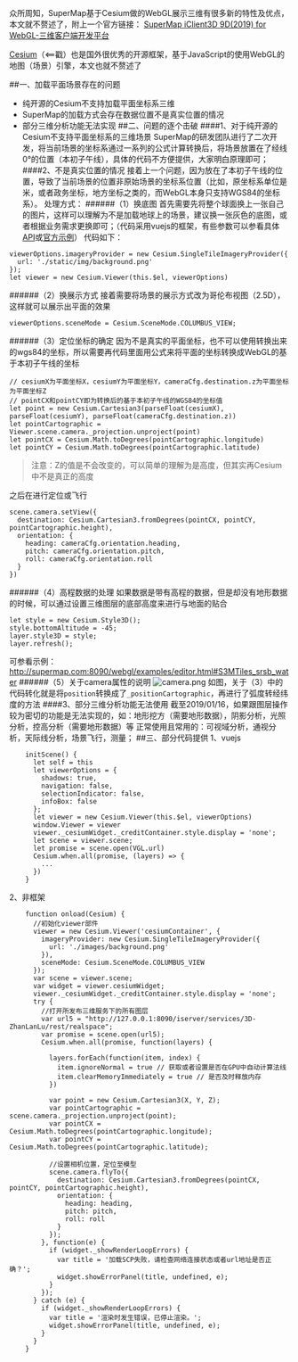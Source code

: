 众所周知，SuperMap基于Cesium做的WebGL展示三维有很多新的特性及优点，本文就不赘述了，附上一个官方链接：
[SuperMap iClient3D 9D(2019) for WebGL-三维客户端开发平台](https://www.supermap.com/cn/xhtml/SuperMap-iClient3D-for-WebGL-9D.html)

[Cesium](https://cesiumjs.org/)（<==戳）也是国外很优秀的开源框架，基于JavaScript的使用WebGL的地图（场景）引擎，本文也就不赘述了

##一、加载平面场景存在的问题
- 纯开源的Cesium不支持加载平面坐标系三维
- SuperMap的加载方式会存在数据位置不是真实位置的情况
- 部分三维分析功能无法实现
##二、问题的逐个击破
####1、对于纯开源的Cesium不支持平面坐标系的三维场景
SuperMap的研发团队进行了二次开发，将当前场景的坐标系通过一系列的公式计算转换后，将场景放置在了经线0°的位置（本初子午线），具体的代码不方便提供，大家明白原理即可；
####2、不是真实位置的情况
接着上一个问题，因为放在了本初子午线的位置，导致了当前场景的位置非原始场景的坐标系位置（比如，原坐标系单位是米，或者政务坐标，地方坐标之类的，而WebGL本身只支持WGS84的坐标系）。
处理方式：
######（1）换底图
首先需要先将整个球面换上一张自己的图片，这样可以理解为不是加载地球上的场景，建议换一张灰色的底图，或者根据业务需求更换即可；（代码采用vuejs的框架，有些参数可以参看具体[API](http://supermap.com:8090/webgl/Build/Documentation/index.html)或[官方示例](http://supermap.com:8090/webgl/examples/examples.html#layer)）
代码如下：
```
viewerOptions.imageryProvider = new Cesium.SingleTileImageryProvider({
  url: './static/img/background.png'
});
let viewer = new Cesium.Viewer(this.$el, viewerOptions)
```
######（2）换展示方式
接着需要将场景的展示方式改为哥伦布视图（2.5D），这样就可以展示出平面的效果
```
viewerOptions.sceneMode = Cesium.SceneMode.COLUMBUS_VIEW;
```
######（3）定位坐标的确定
因为不是真实的平面坐标，也不可以使用转换出来的wgs84的坐标，所以需要再代码里面用公式来将平面的坐标转换成WebGL的基于本初子午线的坐标
```
// cesiumX为平面坐标X，cesiumY为平面坐标Y，cameraCfg.destination.z为平面坐标为平面坐标Z
// pointCX和pointCY即为转换后的基于本初子午线的WGS84的坐标值
let point = new Cesium.Cartesian3(parseFloat(cesiumX), parseFloat(cesiumY), parseFloat(cameraCfg.destination.z))
let pointCartographic = Viewer.scene.camera._projection.unproject(point)
let pointCX = Cesium.Math.toDegrees(pointCartographic.longitude)
let pointCY = Cesium.Math.toDegrees(pointCartographic.latitude)
```
> 注意：Z的值是不会改变的，可以简单的理解为是高度，但其实再Cesium中不是真正的高度

之后在进行定位或飞行
```
scene.camera.setView({
  destination: Cesium.Cartesian3.fromDegrees(pointCX, pointCY, pointCartographic.height),
  orientation: {
    heading: cameraCfg.orientation.heading,
    pitch: cameraCfg.orientation.pitch,
    roll: cameraCfg.orientation.roll
  }
})
```
######（4）高程数据的处理
如果数据是带有高程的数据，但是却没有地形数据的时候，可以通过设置三维图层的底部高度来进行与地面的贴合
```
let style = new Cesium.Style3D();
style.bottomAltitude = -45;
layer.style3D = style;
layer.refresh();
```
可参看示例：http://supermap.com:8090/webgl/examples/editor.html#S3MTiles_srsb_water
######（5）关于camera属性的说明
![camera.png](https://upload-images.jianshu.io/upload_images/12877063-1651ad8eb3ccd297.png?imageMogr2/auto-orient/strip%7CimageView2/2/w/1240)
如图，关于（3）中的代码转化就是将`position`转换成了`_positionCartographic`，再进行了弧度转经纬度的方法
####3、部分三维分析功能无法使用
截至2019/01/16，如果跟图层操作较为密切的功能是无法实现的，如：地形挖方（需要地形数据），阴影分析，光照分析，控高分析（需要地形数据）等
正常使用且常用的：可视域分析，通视分析，天际线分析，场景飞行，测量；
##三、部分代码提供
1、vuejs
```
    initScene() {
      let self = this
      let viewerOptions = {
        shadows: true,
        navigation: false,
        selectionIndicator: false,
        infoBox: false
      };
      let viewer = new Cesium.Viewer(this.$el, viewerOptions)
      window.Viewer = viewer
      viewer._cesiumWidget._creditContainer.style.display = 'none';
      let scene = viewer.scene;
      let promise = scene.open(VGL.url)
      Cesium.when.all(promise, (layers) => {
        ...
      })
    }
```
2、非框架
```
    function onload(Cesium) {
      //初始化viewer部件
      viewer = new Cesium.Viewer('cesiumContainer', {
        imageryProvider: new Cesium.SingleTileImageryProvider({
          url: './images/background.png'
        }),
        sceneMode: Cesium.SceneMode.COLUMBUS_VIEW
      });
      var scene = viewer.scene;
      var widget = viewer.cesiumWidget;
      viewer._cesiumWidget._creditContainer.style.display = 'none';
      try {
        //打开所发布三维服务下的所有图层
        var url5 = "http://127.0.0.1:8090/iserver/services/3D-ZhanLanLu/rest/realspace";
        var promise = scene.open(url5);
        Cesium.when.all(promise, function(layers) {

          layers.forEach(function(item, index) {
            item.ignoreNormal = true // 获取或者设置是否在GPU中自动计算法线
            item.clearMemoryImmediately = true // 是否及时释放内存
          })

          var point = new Cesium.Cartesian3(X, Y, Z);
          var pointCartographic = scene.camera._projection.unproject(point);
          var pointCX = Cesium.Math.toDegrees(pointCartographic.longitude);
          var pointCY = Cesium.Math.toDegrees(pointCartographic.latitude);

          //设置相机位置，定位至模型
          scene.camera.flyTo({
            destination: Cesium.Cartesian3.fromDegrees(pointCX, pointCY, pointCartographic.height),
            orientation: {
              heading: heading,
              pitch: pitch,
              roll: roll
            }
          });
        }, function(e) {
          if (widget._showRenderLoopErrors) {
            var title = '加载SCP失败，请检查网络连接状态或者url地址是否正确？';
            widget.showErrorPanel(title, undefined, e);
          }
        });
      } catch (e) {
        if (widget._showRenderLoopErrors) {
          var title = '渲染时发生错误，已停止渲染。';
          widget.showErrorPanel(title, undefined, e);
        }
      }
    }
```
